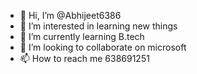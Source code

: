 - 👋 Hi, I’m @Abhijeet6386
- 👀 I’m interested in learning new things
- 🌱 I’m currently learning B.tech
- 💞️ I’m looking to collaborate on microsoft
- 📫 How to reach me 638691251

<!---
Abhijeet6386/Abhijeet6386 is a ✨ special ✨ repository because its `README.md` (this file) appears on your GitHub profile.
You can click the Preview link to take a look at your changes.
--->
